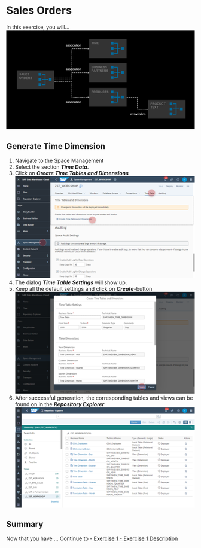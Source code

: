 # Sales Orders

In this exercise, you will...
  <br>![](/exercises/ex3/images/SalesOrders.png)

## Generate Time Dimension
1. Navigate to the Space Management
2. Select the section <b><i>Time Data</i></b>.
3. Click on <b><i>Create Time Tables and Dimensions</i></b>
  <br>![](/exercises/ex3/images/create_time_dimension_01.png)
4. The dialog <b><i>Time Table Settings</i></b> will show up.
5. Keep all the default settings and click on <b><i>Create</i></b>-button
  <br>![](/exercises/ex3/images/create_time_dimension_02.png)
6. After successful generation, the corresponding tables and views can be found on in the <i><b>Repository Explorer</b></i>
  <br>![](/exercises/ex3/images/create_time_dimension_04.png)
## Summary

Now that you have ... 
Continue to - [Exercise 1 - Exercise 1 Description](../ex1/README.md)
